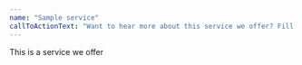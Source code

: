 ```yaml
---
name: "Sample service"
callToActionText: "Want to hear more about this service we offer? Fill in the form and we will let you know about it!"
---
```


This is a service we offer